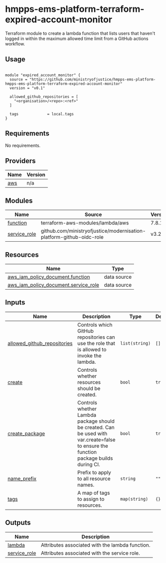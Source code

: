 # hmpps-ems-platform-terraform-expired-account-monitor
Terraform module to create a lambda function that lists users that haven't logged in within the maximum allowed time limit from a GitHub actions workflow.

## Usage

```hcl

module "expired_account_monitor" {
  source = "https://github.com/ministryofjustice/hmpps-ems-platform-hmpps-ems-platform-terraform-expired-account-monitor"
  version = "v0.1"

  allowed_github_repositories = [
    "<organisation>/<repo>:<ref>"
  ]

  tags             = local.tags
}
```
<!-- BEGIN_TF_DOCS -->
## Requirements

No requirements.

## Providers

| Name | Version |
|------|---------|
| <a name="provider_aws"></a> [aws](#provider\_aws) | n/a |

## Modules

| Name | Source | Version |
|------|--------|---------|
| <a name="module_function"></a> [function](#module\_function) | terraform-aws-modules/lambda/aws | 7.8.1 |
| <a name="module_service_role"></a> [service\_role](#module\_service\_role) | github.com/ministryofjustice/modernisation-platform-github-oidc-role | v3.2.0 |

## Resources

| Name | Type |
|------|------|
| [aws_iam_policy_document.function](https://registry.terraform.io/providers/hashicorp/aws/latest/docs/data-sources/iam_policy_document) | data source |
| [aws_iam_policy_document.service_role](https://registry.terraform.io/providers/hashicorp/aws/latest/docs/data-sources/iam_policy_document) | data source |

## Inputs

| Name | Description | Type | Default | Required |
|------|-------------|------|---------|:--------:|
| <a name="input_allowed_github_repositories"></a> [allowed\_github\_repositories](#input\_allowed\_github\_repositories) | Controls which GitHub repositories can use the role that is allowed to invoke the lambda. | `list(string)` | `[]` | no |
| <a name="input_create"></a> [create](#input\_create) | Controls whether resources should be created. | `bool` | `true` | no |
| <a name="input_create_package"></a> [create\_package](#input\_create\_package) | Controls whether Lambda package should be created. Can be used with var.create=false to ensure the function package builds during CI. | `bool` | `true` | no |
| <a name="input_name_prefix"></a> [name\_prefix](#input\_name\_prefix) | Prefix to apply to all resource names. | `string` | `""` | no |
| <a name="input_tags"></a> [tags](#input\_tags) | A map of tags to assign to resources. | `map(string)` | `{}` | no |

## Outputs

| Name | Description |
|------|-------------|
| <a name="output_lambda"></a> [lambda](#output\_lambda) | Attributes associated with the lambda function. |
| <a name="output_service_role"></a> [service\_role](#output\_service\_role) | Attributes associated with the service role. |
<!-- END_TF_DOCS -->